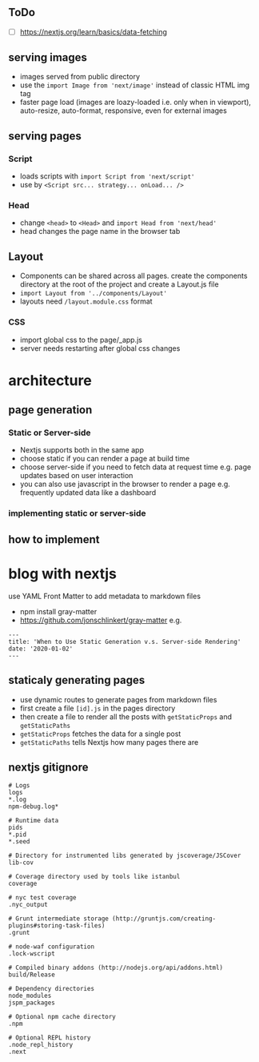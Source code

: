 #

## ToDo

- [ ] https://nextjs.org/learn/basics/data-fetching

## serving images

- images served from public directory
- use the `import Image from 'next/image'` instead of classic HTML img tag
- faster page load (images are loazy-loaded i.e. only when in viewport), auto-resize, auto-format, responsive, even for external images

## serving pages

### Script

- loads scripts with `import Script from 'next/script'`
- use by `<Script src... strategy... onLoad... />`

### Head

- change `<head>` to `<Head>` and `import Head from 'next/head'`
- head changes the page name in the browser tab

## Layout

- Components can be shared across all pages. create the components directory at the root of the project and create a Layout.js file
- `import Layout from '../components/Layout'`
- layouts need `/layout.module.css` format

### CSS

- import global css to the page/\_app.js
- server needs restarting after global css changes

# architecture

## page generation

### Static or Server-side

- Nextjs supports both in the same app
- choose static if you can render a page at build time
- choose server-side if you need to fetch data at request time e.g. page updates based on user interaction
- you can also use javascript in the browser to render a page e.g. frequently updated data like a dashboard

### implementing static or server-side

####

## how to implement

# blog with nextjs

use YAML Front Matter to add metadata to markdown files

- npm install gray-matter
- https://github.com/jonschlinkert/gray-matter
  e.g.

```
---
title: 'When to Use Static Generation v.s. Server-side Rendering'
date: '2020-01-02'
---
```

## staticaly generating pages

- use dynamic routes to generate pages from markdown files
- first create a file `[id].js` in the pages directory
- then create a file to render all the posts with `getStaticProps` and `getStaticPaths`
- `getStaticProps` fetches the data for a single post
- `getStaticPaths` tells Nextjs how many pages there are

## nextjs gitignore

```
# Logs
logs
*.log
npm-debug.log*

# Runtime data
pids
*.pid
*.seed

# Directory for instrumented libs generated by jscoverage/JSCover
lib-cov

# Coverage directory used by tools like istanbul
coverage

# nyc test coverage
.nyc_output

# Grunt intermediate storage (http://gruntjs.com/creating-plugins#storing-task-files)
.grunt

# node-waf configuration
.lock-wscript

# Compiled binary addons (http://nodejs.org/api/addons.html)
build/Release

# Dependency directories
node_modules
jspm_packages

# Optional npm cache directory
.npm

# Optional REPL history
.node_repl_history
.next
```
